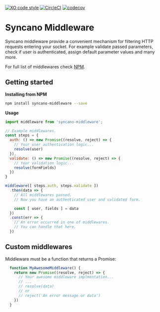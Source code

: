 [![XO code style](https://img.shields.io/badge/code_style-XO-5ed9c7.svg)](https://github.com/sindresorhus/xo)   [![CircleCI](https://circleci.com/gh/eyedea-io/syncano-middleware-js.svg?style=shield&circle-token=405f648269a98f78158a497f81839edef3fa8a73)](https://circleci.com/gh/eyedea-io/syncano-middleware-js/tree/master)
[![codecov](https://codecov.io/gh/eyedea-io/syncano-middleware-js/branch/master/graph/badge.svg)](https://codecov.io/gh/eyedea-io/syncano-middleware-js)

# Syncano Middleware

Syncano middleware provide a convenient mechanism for filtering HTTP requests entering your socket. For example validate passed parameters, check if user is authenticated, assign default parameter values and many more.

For full list of middlewares check [NPM](https://www.npmjs.com/browse/keyword/syncano-middleware).

## Getting started

**Installing from NPM**

```sh
npm install syncano-middleware --save
```

**Usage**

```js
import middleware from 'syncano-middleware';

// Example middlewares.
const steps = {
  auth: () => new Promise((resolve, reject) => {
    // Your user authentication logic...
    resolve(user)
  }),
  validate: () => new Promise((resolve, reject) => {
    // Your validation logic...
    resolve(formFields)
  })
}

middleware([ steps.auth, steps.validate ])
  .then(data => {
    // All middlewares passed.
    // Now you have an authenticated user and validated form.

    const [ user, fields ] = data
  })
  .const(err => {
    // An error occurred in one of middlewares.
    // You can handle that here.
  })


```

## Custom middlewares

Middleware must be a function that returns a Promise:

```js
  function MyAwesomeMiddleware() {
    return new Promise((resolve, reject) => {
      // Your awesome middleware implmentation...
      // ...
      // resolve(data)
      // or
      // reject('An error message or data')
    })
  }
```
